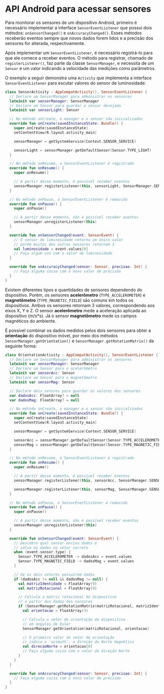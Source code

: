 # API Android para acessar sensores

Para monitorar os sensores de um dispositivo Android, primeiro é necessário implementar a interface `SensorEventListener` que possui dois métodos: `onSensorChanged()` e `onAccuracyChanged()`.
Esses métodos receberão eventos sempre que novos dados forem lidos e a precisão dos sensores for alterada, respectivamente.

Após implementar um `SensorEventListener`, é necessário registrá-lo para que ele comece a receber eventos.
O método para registrar, chamado de `registerListener()`, faz parte da classe `SensorManager`, e necessita de um `Sensor` e um valor indicando a velocidade das medições como parâmetros.

O exemplo a seguir demonstra uma `Activity` que implementa a interface `SensorEventListener` para escutar valores do sensor de luminosidade:
```kotlin
class SensorActivity : AppCompatActivity(), SensorEventListener {
  // Declare um SensorManager para administrar os sensores
  lateinit var sensorManager: SensorManager
  // Declare um Sensor para guardar o sensor desejado
  lateinit var sensorLight: Sensor

  // No método onCreate, o manager e o sensor são inicializados
  override fun onCreate(savedInstanceState: Bundle?) {
    super.onCreate(savedInstanceState)
    setContentView(R.layout.activity_main)

    sensorManager = getSystemService(Context.SENSOR_SERVICE)

    sensorLight = sensorManager.getDefaultSensor(Sensor.TYPE_LIGHT)
  }

  // No método onResume, o SensorEventListener é registrado
  override fun onResume() {
    super.onResume()

    // A partir desse momento, é possível receber eventos
    sensorManager.registerListener(this, sensorLight, SensorManager.SENSOR_DELAY_NORMAL)
  }

  // No método onPause, o SensorEventListener é removido
  override fun onPause() {
    super.onPause()

    // A partir desse momento, não é possível receber eventos
    sensorManager.unregisterListener(this)
  }

  override fun onSensorChanged(event: SensorEvent) {
    // O sensor de luminosidade retorna um único valor
    // porém muitos dos outros sensores retornam 3
    val luminosidade = event.values[0]
    // Faça algum uso com o valor de luminosidade
  }

  override fun onAccuracyChanged(sensor: Sensor, precisao: Int) {
    // Faça alguma coisa com o novo valor de precisão
  }
}
```

Existem diferentes tipos e quantidades de sensores dependendo do dispositivo.
Porém, os sensores **acelerômetro** (`TYPE_ACCELEROMETER`) e **magnetômetro** (`TYPE_MAGNETIC_FIELD`) são comuns em todos os dispositivos.
Ambos os sensores retornam 3 valores, correspondendo aos eixos X, Y e Z. O sensor **acelerômetro** mede a aceleração aplicada ao dispositivo (m/s*s). Já o sensor **magnetômetro** mede os campos magnéticos do ambiente.

É possível combinar os dados medidos pelos dois sensores para obter a **orientação** do dispositivo móvel, por meio dos métodos `SensorManager.getOrientation()` e `SensorManager.getRotationMatrix()` da seguinte forma:

```kotlin
class OrientationActivity : AppCompatActivity(), SensorEventListener {
  // Declare um SensorManager para administrar os sensores
  lateinit var sensorManager: SensorManager
  // Declare um Sensor para o acelerômetro
  lateinit var sensorAcc: Sensor
  // Declare um Sensor para o magnetômetro
  lateinit var sensorMag: Sensor

  // Declare dois vetores para guardar os valores dos sensores
  var dadosAcc: FloatArray? = null
  var dadosMag: FloatArray? = null

  // No método onCreate, o manager e o sensor são inicializados
  override fun onCreate(savedInstanceState: Bundle?) {
    super.onCreate(savedInstanceState)
    setContentView(R.layout.activity_main)

    sensorManager = getSystemService(Context.SENSOR_SERVICE)

    sensorAcc = sensorManager.getDefaultSensor(Sensor.TYPE_ACCELEROMETER)
    sensorMag = sensorManager.getDefaultSensor(Sensor.TYPE_MAGNETIC_FIELD)
  }

  // No método onResume, o SensorEventListener é registrado
  override fun onResume() {
    super.onResume()

    // A partir desse momento, é possível receber eventos
    sensorManager.registerListener(this, sensorAcc, SensorManager.SENSOR_DELAY_GAME)

    sensorManager.registerListener(this, sensorMag, SensorManager.SENSOR_DELAY_GAME)
  }

  // No método onPause, o SensorEventListener é removido
  override fun onPause() {
    super.onPause()

    // A partir desse momento, não é possível receber eventos
    sensorManager.unregisterListener(this)
  }

  override fun onSensorChanged(event: SensorEvent) {
    // Descobre qual sensor enviou dados e
    // salva os dados no vetor correto
    when (event.sensor.type) {
      Sensor.TYPE_ACCELEROMETER -> dadosAcc = event.values
      Sensor.TYPE_MAGNETIC_FIELD -> dadosMag = event.values
    }

    // Se os dois vetores possuírem dados
    if (dadosAcc != null && dadosMag != null) {
      val matrizIdentidade = FloatArray(9)
      val matrizRotacional = FloatArray(9)

      // Calcula a matriz rotacional do dispositivo
      // a partir dos dados dos sensores
      if (SensorManager.getRotationMatrix(matrizRotacional, matrizIdentidade, dadosAcc, dadosMag)) {
        val orientacao = FloatArray(3)

        // Calcula o vetor de orientação do dispositivo
        // em ângulos de Euler
        SensorManager.getOrientation(matrizRotacional, orientacao)

        // O primeiro valor do vetor de orientação
        // indica o 'azimuth', a direção do Norte magnético
        val direcaoNorte = orientacao[0]
        // Faça alguma coisa com o valor da direção Norte
      }
    }
  }

  override fun onAccuracyChanged(sensor: Sensor, precisao: Int) {
    // Faça alguma coisa com o novo valor de precisão
  }
}

```

